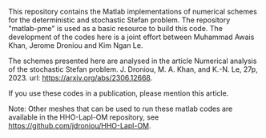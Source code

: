 This repository contains the Matlab implementations of numerical schemes for the deterministic and stochastic Stefan problem. The repository "matlab-pme" is used as a basic resource to build this code. The development of the codes here is a joint effort between Muhammad Awais Khan, Jerome Droniou and Kim Ngan Le.

The schemes presented here are analysed in the article Numerical analysis of the stochastic Stefan problem. J. Droniou, M. A. Khan, and K.-N. Le, 27p, 2023. url: https://arxiv.org/abs/2306.12668.

If you use these codes in a publication, please mention this article.

Note: Other meshes that can be used to run these matlab codes are available in the HHO-Lapl-OM repository, see https://github.com/jdroniou/HHO-Lapl-OM.
